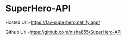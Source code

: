 # SuperHero-API

Hosted Url:-https://fav-superhero.netlify.app/

Github Url:-https://github.com/nisha855/SuperHero-API

